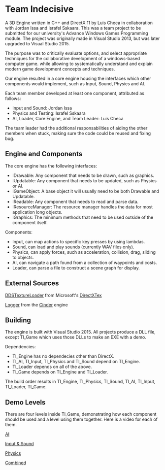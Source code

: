 # Team Indecisive #
A 3D Engine written in C++ and DirectX 11 by Luis Checa in collaboration with Jordan Issa and Israfel Sskaara. This was a team project to be submitted for our university's Advance Windows Games Programming module.
The project was originally made in Visual Studio 2013, but was later upgraded to Visual Studio 2015.

The purpose was to critically evaluate options, and select appropriate techniques for the collaborative development of a windows-based computer game. while allowing to systematically understand and explain modern game development concepts and techniques.

Our engine resulted in a core engine housing the interfaces which other components would implement, such as Input, Sound, Physics and AI.

Each team member developed at least one component, attributed as follows:
- Input and Sound: Jordan Issa
- Physics and Testing: Israfel Sskaara
- AI, Loader, Core Engine, and Team Leader: Luis Checa

The team leader had the additional responsabilities of aiding the other members when stuck, making sure the code could be reused and fixing bug.

## Engine and Components ##

The core engine has the following interfaces:
- IDrawable: Any component that needs to be drawn, such as graphics.
- IUpdatable: Any component that needs to be updated, such as Physics or AI.
- IGameObject: A base object it will usually need to be both Drawable and Updatable.
- IReadable: Any component that needs to read and parse data.
- IResourceManager: The resource manager handles the data for most application long objects.
- IGraphics: The minimum methods that need to be used outside of the component itself.

Components:
- Input, can map actions to specific key presses by using lambdas.
- Sound, can load and play sounds (currently WAV files only).
- Physics, can apply forces, such as acceleration, collision, drag, sliding to objects.
- AI, can navigate a path found from a collection of waypoints and costs.
- Loader, can parse a file to construct a scene graph for display.

## External Sources ##
[DDSTextureLoader](../blob/master/TI_Engine/DDSTextureLoader.h) from Microsoft's [DirectXTex][1]

[Logger](../blob/master/TI_Engine/Logger.h) from the [Cinder][2] engine

## Building ##
The engine is built with Visual Studio 2015. All projects produce a DLL file, except TI_Game which uses those DLLs to make an EXE with a demo.

Dependencies:
- TI_Engine has no dependecies other than DirectX.
- TI_AI, TI_Input, TI_Physics and TI_Sound depend on TI_Engine.
- TI_Loader depends on all of the above.
- TI_Game depends on TI_Engine and TI_Loader.

The build order results in
TI_Engine, TI_Physics, TI_Sound, TI_AI, TI_Input, TI_Loader, TI_Game.

## Demo Levels ##
There are four levels inside TI_Game, demonstrating how each component should be used and a level using them together.
Here is a video for each of them.

[AI]

[Input & Sound]

[Physics]

[Combined]

[1]: https://github.com/Microsoft/DirectXTex
[2]: http://libcinder.org
[AI]: https://dl.dropboxusercontent.com/u/13561556/Media/ai.webm
[Input & Sound]: https://dl.dropboxusercontent.com/u/13561556/Media/input.webm
[Physics]: https://dl.dropboxusercontent.com/u/13561556/Media/physics.webm
[Combined]: https://dl.dropboxusercontent.com/u/13561556/Media/combined.webm
